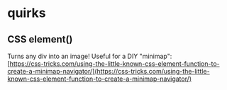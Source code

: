 # quirks

## CSS element\(\)

Turns any div into an image! Useful for a DIY "minimap":  
[https://css-tricks.com/using-the-little-known-css-element-function-to-create-a-minimap-navigator/](https://css-tricks.com/using-the-little-known-css-element-function-to-create-a-minimap-navigator/)



